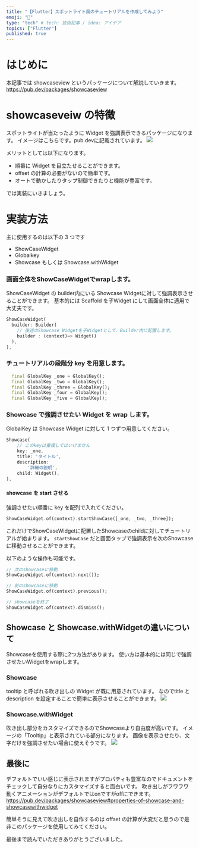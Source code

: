 ```yaml
---
title: "【Flutter】スポットライト風のチュートリアルを作成してみよう"
emoji: "🔦"
type: "tech" # tech: 技術記事 / idea: アイデア
topics: ["Flutter"]
published: true
---
```


# はじめに

本記事では showcaseview というパッケージについて解説していきます。
https://pub.dev/packages/showcaseview

# showcaseveiw の特徴
スポットライトが当たったように Widget を強調表示できるパッケージになります。
イメージはこちらです。pub.devに記載されています。
![](/images/showcaseview/showcaseview.gif)

メリットとしては以下になります。

- 順番に Widget を目立たせることができます。
- offset の計算の必要がないので簡単です。
- オートで動かしたりタップ制御できたりと機能が豊富です。

では実装にいきましょう。

# 実装方法

主に使用するのは以下の 3 つです

- ShowCaseWidget
- Globalkey
- Showcase もしくは Showcase.withWidget

### 画面全体をShowCaseWidgetでwrapします。
ShowCaseWidget の builder内にいる Showcase Widgetに対して強調表示させることができます。
基本的には Scaffold を子Widget にして画面全体に適用で大丈夫です。

```dart
ShowCaseWidget(
  builder: Builder(
    // 後述のShowcase Widgetを子Widgetとして、Builder内に配置します。
    builder : (context)=> Widget()
  ),
),
```

### チュートリアルの段階分 key を用意します。

```dart
  final GlobalKey _one = GlobalKey();
  final GlobalKey _two = GlobalKey();
  final GlobalKey _three = GlobalKey();
  final GlobalKey _four = GlobalKey();
  final GlobalKey _five = GlobalKey();
```

### Showcase で強調させたい Widget を  wrap します。

GlobalKey は Showcase Widget に対して 1 つずつ用意してください。

```dart
Showcase(
    // このkeyは重複してはいけません
    key: _one,
    title: 'タイトル',
    description:
        '詳細の説明',
    child: Widget(),
),
```

#### showcase を start させる

強調させたい順番に key を配列で入れてください。

```dart
ShowCaseWidget.of(context).startShowCase([_one, _two, _three]);
```

これだけでShowCaseWidgetに配置したShowcaseのchildに対してチュートリアルが始まります。
`startShowCase` だと画面タップで強調表示を次のShowcaseに移動させることができます。

以下のような操作も可能です。

```dart
// 次のshowcaseに移動
ShowCaseWidget.of(context).next());

// 前のshowcaseに移動
ShowCaseWidget.of(context).previous();

// showcaseを終了
ShowCaseWidget.of(context).dismiss();
```

## Showcase と Showcase.withWidgetの違いについて
Showcaseを使用する際に2つ方法があります。
使い方は基本的には同じで強調させたいWidgetをwrapします。

### Showcase
tooltip と呼ばれる吹き出しの Widget が既に用意されています。
なのでtitle と description を設定することで簡単に表示させることができます。
![](/images/showcaseview/showcase.png)

### Showcase.withWidget
吹き出し部分をカスタマイズできるのでShowcaseより自由度が高いです。
イメージの「Tooltip」と表示されている部分になります。
画像を表示させたり、文字だけを強調させたい場合に使えそうです。
![](/images/showcaseview/showcase_withwidget.png)


## 最後に
デフォルトでいい感じに表示されますがプロパティも豊富なのでドキュメントをチェックして自分なりにカスタマイズすると面白いです。
吹き出しがフワフワ動くアニメーションがデフォルトではonですがoffにできます。
https://pub.dev/packages/showcaseview#properties-of-showcase-and-showcasewithwidget


簡単そうに見えて吹き出しを自作するのは offset の計算が大変だと思うので是非このパッケージを使用してみてください。

最後まで読んでいただきありがとうございました。